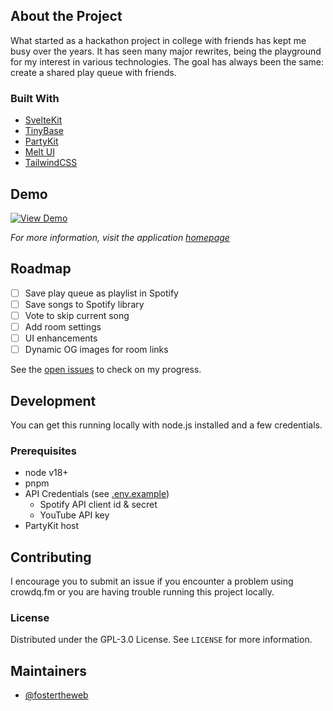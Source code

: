 <!-- ABOUT THE PROJECT -->

## About the Project

What started as a hackathon project in college with friends has kept me busy over the years. It has seen many major rewrites, being the playground for my interest in various technologies. The goal has always been the same: create a shared play queue with friends.

### Built With

- [SvelteKit](https://kit.svelte.dev)
- [TinyBase](https://tinybase.org)
- [PartyKit](https://partykit.io)
- [Melt UI](https://melt-ui.com)
- [TailwindCSS](https://tailwindcss.com)

## Demo

<!-- video of app in action -->

[![View Demo](https://img.youtube.com/vi/WQ2SSRiAmZw/hqdefault.jpg)](https://www.youtube.com/embed/WQ2SSRiAmZw)

_For more information, visit the application [homepage](https://crowdq.fm)_

<!-- ROADMAP -->

## Roadmap

- [ ] Save play queue as playlist in Spotify
- [ ] Save songs to Spotify library
- [ ] Vote to skip current song
- [ ] Add room settings
- [ ] UI enhancements
- [ ] Dynamic OG images for room links

See the [open issues](https://github.com/fostertheweb/crowdq.fm/issues) to check on my progress.

<!-- GETTING STARTED -->

## Development

You can get this running locally with node.js installed and a few credentials.

### Prerequisites

- node v18+
- pnpm
- API Credentials (see [.env.example](https://github.com/fostertheweb/crowdq.fm/blob/main/.env.example))
  - Spotify API client id & secret
  - YouTube API key
- PartyKit host

<!-- CONTRIBUTING -->

## Contributing

I encourage you to submit an issue if you encounter a problem using crowdq.fm or you are having trouble running this project locally.

<!-- LICENSE -->

### License

Distributed under the GPL-3.0 License. See `LICENSE` for more information.

<!-- MAINTAINERS -->

## Maintainers

- [@fostertheweb](https://github.com/fostertheweb)

